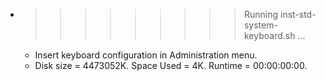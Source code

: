 * >>>>>>>>> Running inst-std-system-keyboard.sh ...
  * Insert keyboard configuration in Administration menu.
  * Disk size = 4473052K. Space Used = 4K. Runtime = 00:00:00:00.
